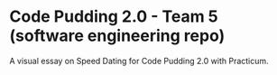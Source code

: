 # Code Pudding 2.0 - Team 5 (software engineering repo)
A visual essay on Speed Dating for Code Pudding 2.0 with Practicum.

